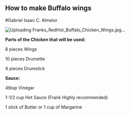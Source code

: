 ## How to make Buffalo wings
#Gabriel Isaac C. Almelor

![Uploading Franks_RedHot_Buffalo_Chicken_Wings.jpg…]()

**Parts of the Chicken that will be used:**

8 pieces Wings

10 pieces Drumette
 
4 pieces Drumstick

**Sauce:**

4tbsp Vinegar

1-1/2 cup Hot Sauce (Frank Highly recommended)

1 stick of Butter or 1 cup of Margarine

